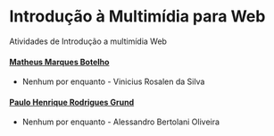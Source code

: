 # Introdução à Multimídia para Web
Atividades de Introdução a multimídia Web 
#### [Matheus Marques Botelho](https://github.com/mthsmb/ "Matheus Marques Botelho")    
- Nenhum por enquanto - Vinicius Rosalen da Silva
#### [Paulo Henrique Rodrigues Grund](https://github.com/phgrund "Paulo Henrique Rodrigues Grund")    
- Nenhum por enquanto - Alessandro Bertolani Oliveira
